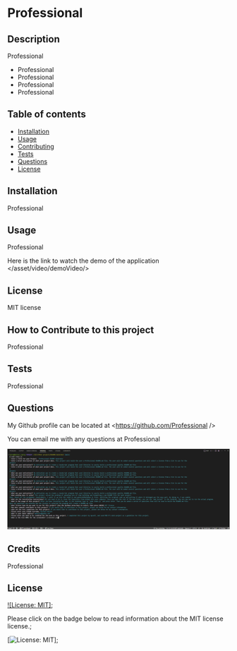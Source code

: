 
  # Professional 

  ## Description
  Professional 
  - Professional 
  - Professional 
  - Professional 
  - Professional 

  ## Table of contents

  * [Installation](#installation)
  * [Usage](#usage)
  * [Contributing](#contribute)
  * [Tests](#test)
  * [Questions](#question)
  * [License](#license) 
        
    
  ## Installation
  Professional 

  ## Usage
  Professional 

  Here is the link to watch the demo of the application </asset/video/demoVideo/>

  ## License
  MIT license

  ## How to Contribute to this project
  Professional 
        
  ## Tests
  Professional 

  ## Questions
  My Github profile can be located at <https://github.com/Professional />

  You can email me with any questions at Professional 

  ![screenshot](/assets/images/screenshot.png)

  ## Credits
  Professional 
        
  ## License
  [![License: MIT]](https://opensource.org/licenses/MIT);

  Please click on the badge below to read information about the MIT license license.;

  [![License: MIT](https://img.shields.io/badge/License-MIT-green.svg)];
  